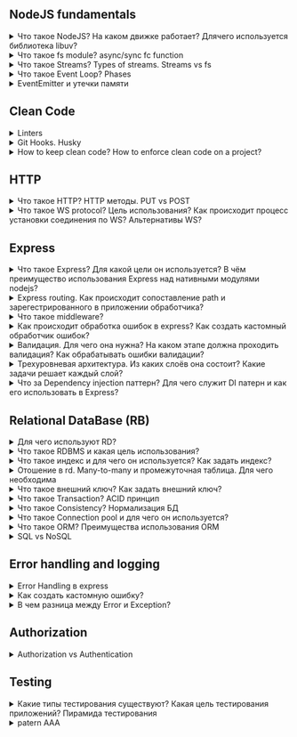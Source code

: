 ## NodeJS fundamentals

<details>
  <summary>Что такое NodeJS? На каком движке работает? Длячего используется библиотека libuv?</summary>
  libuv - библиотека на C, реализующая цикл событий Node.js и все асинхронные операции платформы.

Библиотека LibUV отвечает за две принципиально важные вещи:

- кроссплатформенные операции ввода-вывода — работа с файлами, работа с сетью(как работать с Windows, Linux);
- поддержка основного событийного цикла Node.JS.

Когда мы запускаем какой то скрипт, то он запускается в режиме цикла. Этот цикл чередует выполнение JavaScript, который обеспечивается виртуальной машиной V8, с ожиданием различных событий ввода-вывода, срабатывания таймеров, за которые так же отвечает библиотека LibUV.
И этот цикл будет продолжаться до тех пор, пока возможно появление каких то новых событий, ввода-вывода или таймеров которые нужно будет обработать.

Источник: [imnotgenius.com](http://imnotgenius.com/21-sobytijnyj-tsikl-biblioteka-libuv/)

</details>

<details>
  <summary>Что такое fs module? async/sync fc function</summary>
  Модуль fs(File system) предоставляет множество очень полезных функций для доступа к файловой системе и взаимодействия с ней.
  Одна особенность модуля fs заключается в том, что все методы по умолчанию асинхронны, но они также могут работать синхронно, добавив Sync.

```javascript
fs.rename("before.json", "after.json", (err) => {
  if (err) {
    return console.error(err);
  }

  //done
});
// <--------------------------
const fs = require("fs");

try {
  fs.renameSync("before.json", "after.json");
  //done
} catch (err) {
  console.error(err);
}
```

Ключевое отличие здесь в том, что выполнение вашего скрипта будет заблокировано во втором примере до тех пор, пока операция с файлом не завершится успешно.

Источник: [nodejs.dev](https://nodejs.dev/learn/the-nodejs-fs-module)

</details>

<details>
  <summary>Что такое Streams? Types of streams. Streams vs fs</summary>
  Потоки - одна из фундаментальных концепций, лежащих в основе приложений Node.js.
  Они позволяют эффективно обрабатывать чтение / запись файлов, сетевое взаимодействие или любой вид сквозного обмена информацией.
  Например, обычный способ, когда вы говорите программе прочитать файл, файл считывается в память от начала до конца, а затем вы его обрабатываете.
  Используя потоки, вы читаете его по частям, обрабатывая его содержимое, не сохраняя его в памяти.
  
  Потоки в основном предоставляют два основных преимущества по сравнению с другими методами обработки данных:

- Эффективность памяти: вам не нужно загружать большие объемы данных в память, прежде чем вы сможете их обработать;
- Экономия времени: для начала обработки данных требуется гораздо меньше времени, поскольку вы можете начать обработку, как только они у вас появятся, а не ждать, пока будет доступна вся полезная нагрузка данных.

```javascript
const http = require("http");
const fs = require("fs");

const server = http.createServer(function (req, res) {
  fs.readFile(__dirname + "/data.txt", (err, data) => {
    res.end(data);
  });
  // vs
  const stream = fs.createReadStream(__dirname + "/data.txt");
  stream.pipe(res);
});
server.listen(3000);
```

Вместо того, чтобы ждать, пока файл будет полностью прочитан, мы начинаем его потоковую передачу HTTP-клиенту, как только у нас есть фрагмент данных, готовый к отправке.
Источник: [nodejs.dev](https://nodejs.dev/learn/nodejs-streams)

</details>

<details>
  <summary>Что такое Event Loop? Phases</summary>
  Код JavaScript для Node.js выполняется в одном потоке. Одновременно происходит только одно событие.

Обзор фаз:

- таймеры: в этой фазе выполняются коллбэки, запланированные setTimeout() и setInterval();
- I/O коллбэки: выполняются почти все коллбэки, за исключением событий close, таймеров и setImmediate();
- ожидание, подготовка: используется только для внутренних целей;
- опрос: получение новых событий ввода/вывода. Node.js может блокироваться на этом этапе;
- проверка: коллбэки, вызванные setImmediate(), вызываются на этом этапе;
- коллбэки события close: например, socket.on('close', ...);
  Между каждой итерацией цикла событий Node.js проверяет, ожидается ли завершение каких-либо асинхронных операций ввода/вывода или таймеров, и завершает работу, если их нет.

![](https://habrastorage.org/r/w780/getpro/habr/post_images/0fd/b3b/2e9/0fdb3b2e986359c1aa073bfc34b5e36f.png)

Источник: [medium.com](https://medium.com/devschacht/event-loop-timers-and-nexttick-18579cd122e0)

</details>

<details>
  <summary>EventEmitter и утечки памяти</summary>
  «EventEmitter» представляет собой основной объект реализующий работу с событиями в Node.JS. Большое количество других встроенных объектов, которые генерируют события в Node.JS, ему наследуют.

![image](https://user-images.githubusercontent.com/62482805/138591485-953099a8-e609-41fd-8d15-09f8d4ecb1b3.png)

![image](https://user-images.githubusercontent.com/62482805/138592107-d41b2aeb-714d-4b55-83c4-01c864709b2d.png)

Источник: [medium.com](https://medium.com/devschacht/event-loop-timers-and-nexttick-18579cd122e0)

</details>

## Clean Code

<details>
  <summary>Linters</summary>
</details>

<details>
  <summary>Git Hooks. Husky</summary>
  pre-commit, pre-push
</details>

<details>
  <summary>How to keep clean code? How to enforce clean code on a project?</summary>

1. Придерживаться соглашения нэйминга переменных:

- Для имен классов используйте UpperCamelCase с заглавной первой буквой.
- При именовании функций использовать CamelCase
- Для констант и переменных с более чем одним именем в объявлении использовать подчеркивание для разделения имен.

2. Разделяйте свои функции:

- Простой способ упорядочить ваш код - создать функцию для каждой отдельной задачи. Если функция делает больше, чем следует из ее названия, вам следует подумать о разделении функциональности и создании другой функции.
- Использование меньших функциональных блоков делает ваш код аккуратным. Кроме того, у вас может быть функция maininit (), которая хранит структуру приложения. Это упрощает повторное использование функций без дублирования кода.

3. Правильное комментирование:

- Комментарии проясняют сложные сегменты и объясняют высокоуровневые механизмы в вашем коде. Они описывают функциональность конкретного блока кода, тем самым давая другим программистам возможность лучше понять ваш код.
- Комментируя, воздержитесь от ненужных комментариев, которые повторяют тривиальные вещи.

4. Деструктуризация:

- позволяет разбивать сложные структуры данных, такие как объекты или массивы, на более простые части. Он обеспечивает удобный способ доступа к элементам массива и свойствам объекта.

5. Do Not Repeat Yourself
6. Использовать prettier
7. Используйте осмысленные имена переменных.
8. Порядок импорта модулей

Источник: [blog.logrocket.com](https://blog.logrocket.com/12-tips-for-writing-clean-and-scalable-javascript-3ffe30abfe20/)

</details>

## HTTP

<details>
  <summary>Что такое HTTP? HTTP методы. PUT vs POST</summary>
  HTTP — это просто название самого популярного протокола для общения в сети, и браузеры в основном выбирают HTTP при общении с серверами. HTTP-обмен подразумевает, что клиент (наш браузер) отправляет запрос, а сервер присылает ответ.

Работа браузера в основном состоит из:

- Разрешение DNS
- HTTP-обмен
- Рендеринг
- Сброс и повтор

Методы: GET, POST, PUT, PATCH, DELETE.

  <table>
    <thead>
      <tr>
        <th>
          <strong>PUT</strong>
        </th>
        <th>
          <strong>POST</strong>
        </th>
      </tr>
    </thead>
    <tbody>
      <tr>
        <td>RFC-2616 четко упоминает, что метод PUT запрашивает прикрепленный объект (в теле запроса), который должен быть сохранен на сервере, на котором размещен предоставленный Request-URI.<br><br>Если Request-URI относится к уже существующему ресурсу - произойдет операция обновления, в противном случае должна произойти операция создания, если Request-URI является допустимым URI ресурса (при условии, что клиенту разрешено определять идентификатор ресурса)..<pre>PUT /questions/{question-id}</pre></td>
        <td>>Метод POST используется для запроса, чтобы исходный сервер принял объект, прикрепленный в запросе, в качестве нового подчиненного ресурса, идентифицированного Request-URI в строке запроса.<br><br>По сути, это означает, что URI запроса POST должен иметь URI коллекции.<pre>POST /questions</pre></td>
      </tr>
      <tr>
        <td>Метод PUT идемпотентен. Поэтому, если мы повторим запрос несколько раз, это должно быть эквивалентно вызову одного запроса.</td>
        <td >POST НЕ идемпотентен. Итак, если мы повторим запрос N раз, у нас будет N ресурсов с N разными URI, созданными на сервере.</td>
      </tr>
      <tr>
        <td>Используйте PUT, когда мы хотим изменить отдельный ресурс, который уже является частью коллекции ресурсов.<br><br>PUT полностью заменяет ресурс. Используйте PATCH, если запрос обновляет часть ресурса.</td>
        <td>Используйте POST, если вы хотите добавить дочерний ресурс в коллекцию ресурсов.</td>
      </tr>
      <tr>
        <td>Хотя PUT идемпотентен, мы не должны кэшировать его ответ.</td>
        <td>Ответы на этот метод не кэшируются, если ответ не включает соответствующие поля заголовка Cache-Control или Expires.<br><br>Однако ответ 303 (см. Прочее) может использоваться для указания пользовательскому агенту получить кэшируемый ресурс.</td>
      </tr>
      <tr>
        <td>Как правило, на практике используйте PUT для операций UPDATE.</td>
        <td>Всегда используйте POST для операций CREATE.</td>
      </tr>
    </tbody>
  </table>
</details>

<details>
  <summary>Что такое WS protocol? Цель использования? Как происходит процесс установки соединения по WS? Альтернативы WS?</summary>
  WebSocket - постоянное соединение между клиентом и сервером, пользуясь которыми клиент и сервер могут отправлять данные друг другу в любое время.
  Один из наиболее часто используемых приёмов для создании иллюзии того, что сервер самостоятельно отправляет данные клиенту, называется «длинный опрос» (long polling). С использованием этой технологии клиент открывает HTTP-соединение с сервером, который держит его открытым до тех пор, пока не будет отправлен ответ. В результате, когда у сервера появляются данные для клиента, он их ему отправляет.
  У таких технологий одна и та же проблема: дополнительная нагрузка на систему, которую создаёт использование HTTP, что делает всё это неподходящим для организации работы приложений, где требуется высокая скорость отклика. 
</details>

## Express

<details>
  <summary>Что такое Express? Для какой цели он используется? В чём преимущество использования Express над нативными модулями nodejs?</summary>

  Express - самый популярный веб-фреймворк для Node.
  Он предоставляет следующие механизмы:
  - Написание обработчиков для запросов с различными HTTP-методами в разных URL-адресах (маршрутах).
  - Интеграцию с механизмами рендеринга «view», для генерации ответов, вставляя данные в шаблоны.
  - Установка общих параметров веб-приложения, такие как порт для подключения, и расположение шаблонов, которые используются для отображения ответа.
  - «middlewares» для дополнительной обработки запроса в любой момент в конвейере обработки запросов.
</details>

<details>
  <summary>Express routing. Как происходит сопоставление path и зарегестрированного в приложении обработчика?</summary>

  Route - это часть кода Express, которая связывает команду HTTP (GET, POST, PUT, DELETE и т. Д.), Путь / шаблон URL-адреса и функцию, которая вызывается для обработки этого шаблона.
  Ниже приводятся примеры путей маршрутов на основе строк.

  Данный путь маршрута сопоставляет запросы с корневым маршрутом, /.
  ```javascript
  app.get('/', function (req, res) {
    res.send('root');
  });
  ```
  Примеры путей маршрутов на основе регулярных выражений.

  Данный путь маршрута сопоставляет любой элемент с “a” в имени маршрута.
  ```javascript
  app.get(/a/, function(req, res) {
    res.send('/a/');
  });
  ```
  Источник: [expressjs.com](https://expressjs.com/ru/guide/routing.html)
</details>

<details>
  <summary>Что такое middleware?</summary>

  Функции промежуточной обработки (middleware) - это функции, имеющие доступ к объекту запроса (req), объекту ответа (res) и к следующей функции промежуточной обработки в цикле “запрос-ответ” приложения. Следующая функция промежуточной обработки, как правило, обозначается переменной next.
  ![image](https://user-images.githubusercontent.com/62482805/138703995-3f6a48b8-fb50-451e-bfc2-39a0ce76ceee.png)

  Источник: [expressjs.com](https://expressjs.com/ru/guide/writing-middleware.html#:~:text=%D0%9E%D0%B1%D0%B7%D0%BE%D1%80,%D0%BA%D0%B0%D0%BA%20%D0%BF%D1%80%D0%B0%D0%B2%D0%B8%D0%BB%D0%BE%2C%20%D0%BE%D0%B1%D0%BE%D0%B7%D0%BD%D0%B0%D1%87%D0%B0%D0%B5%D1%82%D1%81%D1%8F%20%D0%BF%D0%B5%D1%80%D0%B5%D0%BC%D0%B5%D0%BD%D0%BD%D0%BE%D0%B9%20next%20.)
</details>

<details>
  <summary>Как происходит обработка ошибок в express? Как создать кастомный обработчик ошибок?</summary>

  Можно обработывать синхронные и асинхронные ошибки.

  Синхронные:
  ```javascript
  app.post('/testing', (req, res) => {
    throw new Error('Something broke! ')
  })
  ```
  Такие ошибки можно перехватить с помощью обработчика ошибок Express.
  Вот что делает стандартный обработчик ошибок Express:
  - Устанавливает код состояния HTTP-ответа в значение 500.
  - Отправляет сущности, выполнившей запрос, текстовый ответ.
  - Логирует текстовый ответ в консоль.

  Для обработки асинхронных ошибок нужно отправить ошибку обработчику ошибок Express через аргумент next:
  ```javascript
  app.post('/testing', async (req, res, next) => {
    return next(new Error('Something broke again! '))
  })
  // or
  app.get('/', function (req, res, next) {
    fs.readFile('/file-does-not-exist', function (err, data) {
      if (err) {
        next(err) // Pass errors to Express.
      } else {
        res.send(data)
      }
    })
  })
  ```
  Обработчики ошибок Express принимают 4 аргумента:
  - error
  - req
  - res
  - next

  Размещать их нужно после промежуточных обработчиков и маршрутов.
  Если создать собственный обработчик ошибок, то Express прекратит использование стандартного обработчика. Для того чтобы обработать ошибку, нужно сформировать ответ для фронтенд-приложения, которое обратилось к конечной точке, в которой возникла ошибка. Это означает, что нужно выполнить следующие действия:
  - Сформировать и отправить подходящий код состояния ответа.
  - Сформировать и отправить подходящий ответ.

  ```javascript
  app.use((error, req, res, next) => {
    // Ошибка, выдаваемая в ответ на неправильно сформированный запрос
    res.status(400)
    res.json(/* ... */)
  })  
  ```
  Источник: [habr.com](https://habr.com/ru/company/ruvds/blog/476290/)
</details>

<details>
  <summary>Валидация. Для чего она нужна? На каком этапе должна проходить валидация? Как обрабатывать ошибки валидации?</summary>
</details>

<details>
  <summary>Трехуровневая архитектура. Из каких слоёв она состоит? Какие задачи решает каждый слой?</summary>

  Трехуровневая архитектура - это архитектура веб-приложений, которая широко используется во всем мире. В основном он содержит 3 уровня: клиент, сервер и база данных.

  Это архитектура приложения основана на типичной модели MVC. 
  
  Клиентский уровень (View) будет написан на Javascript, HTML и CSS с использованием ReactJS в качестве фреймворка. Этот уровень архитектуры - это то, с чем пользователь будет взаимодействовать, чтобы получить доступ к функциям нашего приложения.

  Уровень бизнес-логики (Controller) например написан с использованием NodeJs и ExpressJS, и этот уровень представляет собой сервер приложений, который будет действовать как мост для связи для уровня клиента и уровня базы данных. Этот уровень будет обслуживать HTML-страницы на устройстве пользователя и принимать HTTP-запросы от пользователя с соответствующим ответом.

  Уровнь базы данных (Model). Здесь мы хранятся все важные данные, необходимые нашему приложению для работы.

  Источник: [ichi.pro](https://ichi.pro/ru/polnoe-rukovodstvo-po-sozdaniu-horoso-strukturirovannoj-trehurovnevoj-arhitektury-stek-mern-es6-222181300500485)

</details>

<details>
  <summary>Что за Dependency injection паттерн? Для чего служит DI патерн и как его использовать в Express?</summary>

  В разработке программного обеспечения, внедрение зависимостей это такая техника, где посредством одного объекта (или статического метода) предоставляются зависимости другого объекта. Зависимость — это объект, который может быть использован (как сервис).

  Существует три основных типа внедрения зависимостей:
  - constructor injection: все зависимости передаются через конструктор класса.
  - setter injection: разработчик добавляет setter-метод, с помощью которого инжектор внедряет зависимость
  - interface injection: зависимость предоставляет инжектору метод, с помощью которого инжектор передаст зависимость. Разработчики должны реализовать интерфейс, предоставляющий setter-метод, который принимает зависимости.

  Инверсия управления — концепция, лежащая в основе внедрения зависимости
  Это означает, что класс не должен конфигурировать свои зависимости статистически, а должен быть сконфигурирован другим классом извне.

  Преимущества использования внедрения зависимостей:
  - Помогает в модульном тестировании
  - Количество шаблонного кода сокращается, поскольку инициализация зависимостей выполняется компонентом инжектора;
  - Расширение приложения становится еще проще;
  - Помогает уменьшить связность кода, что важно при разработке приложений.

  Источник: [medium.com](https://xufocoder.medium.com/a-quick-intro-to-dependency-injection-what-it-is-and-when-to-use-it-de1367295ba8)
</details>

## Relational DataBase (RB)

<details>
  <summary>Для чего используют RD?</summary>

  Реляционная база данных – это набор данных с предопределенными связями между ними. 
  Эти данные организованны в виде набора таблиц, каждая строка содержит запись с уникальным идентификатором, известным как ключ, и каждый столбец содержит атрибуты данных. В таблицах хранится информация об объектах, представленных в базе данных.

  К основным преимуществам реляционных баз данных можно отнести следующее:
  - Категоризация данных. Администраторы баз данных могут легко классифицировать и хранить данные в реляционной базе данных, которые затем можно запрашивать и фильтровать для извлечения информации для отчетов. Реляционные базы данных также легко расширяются и не зависят от физической организации. После создания исходной базы данных можно добавить новую категорию данных без изменения существующих приложений.
  - Точность. Данные хранятся только один раз, что исключает дедупликацию данных в процедурах хранения.
  - Сотрудничество. Несколько пользователей могут получить доступ к одной и той же базе данных.
  - Безопасность. Прямой доступ к данным в таблицах в РСУБД может быть ограничен определенными пользователями.

  Cloud-based relational databases - Amazon Relational Database Service, Google Cloud SQL, IBM DB2 on Cloud, SQL Azure and Oracle Cloud.

  Источник: [techtarget.com](https://searchdatamanagement.techtarget.com/definition/relational-database)
</details>

<details>
  <summary>Что такое RDBMS и какая цель использования?</summary>
  
  RDBMS (Relational Database Management System) – это система для управления базами данных (далее – БД), базирующаяся на реляционной модели.
  
  Таблица 

  В RDBMS данные хранятся в объектах, которые называются таблицами. Таблица – это набор связанных по смыслу данных, состоящий из столбцов и рядов.

  Поле, Запись, Колонка, NULL.

  Источник: [proselyte.net](https://proselyte.net/tutorials/sql/rdbms-basic-concepts/)
</details>

<details>
  <summary>Что такое индекс и для чего он используется? Как задать индекс?</summary>

  Констрейнт INDEX используется для того, чтобы крайне быстро добавлять и получать данные из таблицы. 

  Правильное использование данного элемента способно крайне повысить производительность при работе с большими базами данных (далее – БД).

  Источник: [proselyte.net](https://proselyte.net/tutorials/sql/rdbms-basic-concepts/constraint-index/)
</details>

<details>
  <summary>Отошение в rd. Many-to-many и промежуточная таблица. Для чего необходима</summary>

  Типы отношений:
  - ManyToOne
  - OneToMany
  - ManyToMany
  - OneToOne

  ManyToMany использует промежуточную таблицу и нужен, когда обе стороны отношений могут иметь множество с другой стороны (например, “ученики” и “предметы”: каждый ученик во многих предметах, и каждый класс имеет множество учеников).
  Для реализации связи ManyToMany нам нужен некий посредник между двумя рассматриваемыми таблицами. Он должен хранить два внешних ключа, первый из которых ссылается на первую таблицу, а второй — на вторую.
  Связь OneToOne базируется на том, что столбец может хранить только уникальное значение, накладывается ограничение unique (либо primary key, может принимать null).
  Можно сказать, что отношение один к одному — это разделение одной и той же таблицы на две.

  Источник: [habr.com](https://habr.com/ru/post/488054/)
</details>

<details>
  <summary>Что такое внешний ключ? Как задать внешний ключ?</summary>
  
  Внешние ключи позволяют установить связи между таблицами. Внешний ключ устанавливается для столбцов из зависимой, подчиненной таблицы, и указывает на один из столбцов из главной таблицы. Как правило, внешний ключ указывает на первичный ключ из связанной главной таблицы.
  
  Определим две таблицы и свяжем их посредством внешнего ключа:
  ```javascript
  CREATE TABLE Customers
  (
      Id INT PRIMARY KEY AUTO_INCREMENT,
      Age INT, 
      FirstName VARCHAR(20) NOT NULL,
      LastName VARCHAR(20) NOT NULL,
      Phone VARCHAR(20) NOT NULL UNIQUE
  );
  
  CREATE TABLE Orders
  (
      Id INT PRIMARY KEY AUTO_INCREMENT,
      CustomerId INT,
      CreatedAt Date,
      FOREIGN KEY (CustomerId)  REFERENCES Customers (Id)
  ); 
  ```

  Источник: [metanit.com](https://metanit.com/sql/mysql/2.5.php)
</details>

<details>
  <summary>Что такое Transaction? ACID принцип</summary>

  Transaction — это осуществление одного или нескольких изменений базы данных.

  Транзакция включает в себя два результата: либо Успех, либо Неудача.

  Например, если вы создаете, обновляете или удаляете запись из таблицы, вы выполняете в этой таблице транзакцию. 
  Практически вы собираете множество SQL-запросов в группу, и они будут выполняться вместе как часть транзакции.

  Транзакции имеют следующие четыре стандартных свойства, обычно обозначаемых аббревиатурой ACID.
  - Атомарность(Atomicity) – обеспечивает, чтобы все операции входящие в единицу работы были завершены успешно. В противном случае транзакция прерывается в момент сбоя, и все предыдущие операции возвращаются в прежнее состояние.
  - Согласованность(Consistency) — обеспечивает, чтобы база данных надлежащим образом изменяла состояние при успешной транзакции.
  - Изолированность(Isolation) — позволяет транзакциям работать независимо друг от друга и прозрачно.
  - Долговечность(Durability) — гарантирует, что результат совершенной транзакции сохранится в случае сбоя системы.

  Журнал транзакций SQL - это файл, содержащий журналы, которые были созданы в процессе регистрации транзакций, произошедших в базе данных.

  Источник: [devacademy.ru](https://devacademy.ru/recipe/chto-takoe-sql-tranzakciya)
</details>

<details>
  <summary>Что такое Consistency? Нормализация БД</summary>

  Согласованность(Consistency) — обеспечивает, чтобы база данных надлежащим образом изменяла состояние при успешной транзакции.

  Нормальная форма базы данных – это набор правил и критериев, которым должна отвечать база данных.

  Нормализация данных борется с избыточностью.

  Избыточность данных – это когда одни и те же данные хранятся в базе в нескольких местах, именно это и приводит к аномалиям.

  Дело в том, что избыточность данных создает предпосылки для появления различных аномалий, снижает производительность, и делает управление данными не гибким и не очень удобным. 

  Нормализация нужна для:
  - Устранения аномалий
  - Повышения производительности
  - Повышения удобства управления данными

  Нужно выносить повторяющиеся поля в отдельные таблицы.

  Источник: [info-comp.ru](https://info-comp.ru/database-normalization)
</details>

<details>
  <summary>Что такое Connection pool и для чего он используется?</summary>

  Пул соединений — это метод повышения производительности приложения, когда N соединений с базой данных открываются и управляются в пуле. 
  Когда база данных посылается запрос, из пула выбиратся свобное подключение (или создается новое, если сводобных нет и не превышен лимит). Это позволяет снизить издержки на создание новых подключений.

  Источник: [metanit.com](https://metanit.com/web/nodejs/8.5.php)
</details>

<details>
  <summary>Что такое ORM? Преимущества использования ORM</summary>

  Object-Relational Mapping, объектно-реляционное отображение — прослойка между базой данных и кодом который пишет программист, которая позволяет созданые в программе объекты складывать/получать в/из бд.

  Библиотеки ORM часто содержат гораздо больше важных функций, таких как:
  - построители запросов
  - сценарии миграции
  - инструмент CLI для генерации шаблонного кода
  - функция заполнения для предварительного заполнения таблиц тестовыми данными

  Источник: [metanit.com](https://metanit.com/web/nodejs/8.5.php)
</details>

<details>
  <summary>SQL vs NoSQL</summary>

  SQL и NoSQL, реляционные и нереляционные базы данных. Различия между ними заключаются в том, как они спроектированы, какие типы данных поддерживают, как хранят информацию.

  Плюсы выбора SQL-базы:
  - Необходимость соответствия базы данных требованиям ACID (Atomicity, Consistency, Isolation, Durability — атомарность, непротиворечивость, изолированность, долговечность). Это позволяет уменьшить вероятность неожиданного поведения системы и обеспечить целостность базы данных. Достигается подобное путём жёсткого определения того, как именно транзакции взаимодействуют с базой данных. Это отличается от подхода, используемого в NoSQL-базах, которые ставят во главу угла гибкость и скорость, а не 100% целостность данных.
  - Данные, с которыми вы работаете, структурированы, при этом структура не подвержена частым изменением. Если ваша организация не находится в стадии экспоненциального роста, вероятно, не найдётся убедительных причин использовать БД, которая позволяет достаточно вольно обращаться с типами данных и нацелена на обработку огромных объёмов информации.

  Если есть подозрения, что база данных может стать узким местом некоего проекта, основанного на работе с большими объёмами информации, стоит посмотреть в сторону NoSQL-баз, которые позволяют то, чего не умеют реляционные БД.

  Вот возможности, которые стали причиной популярности таких NoSQL баз данных, как MongoDB, CouchDB, Cassandra, HBase:
  - Хранение больших объёмов неструктурированной информации. База данных NoSQL не накладывает ограничений на типы хранимых данных. Более того, при необходимости в процессе работы можно добавлять новые типы данных.
  - Использование облачных вычислений и хранилищ. Облачные хранилища — отличное решение, но они требуют, чтобы данные можно было легко распределить между несколькими серверами для обеспечения масштабирования. Использование, для тестирования и разработки, локального оборудования, а затем перенос системы в облако, где она и работает — это именно то, для чего созданы NoSQL базы данных.
  - Быстрая разработка. Если вы разрабатываете систему, используя agile-методы, применение реляционной БД способно замедлить работу. NoSQL базы данных не нуждаются в том же объёме подготовительных действий, которые обычно нужны для реляционных баз.

  Источник: [habr.com](https://habr.com/ru/company/ruvds/blog/324936/)
</details>

## Error handling and logging

<details>
  <summary>Error Handling в express</summary>

  Express поставляется с обработчиком ошибок по умолчанию, поэтому вам не нужно писать собственный, чтобы начать работу.

  Для ошибок, возвращаемых асинхронными функциями, вызванными обработчиками маршрутов и промежуточным программным обеспечением, вы должны передать их в функцию next (), где Express их перехватит и обработает. Например:

  ```javascript
  app.get('/', function (req, res, next) {
    fs.readFile('/file-does-not-exist', function (err, data) {
      if (err) {
        next(err) // Pass errors to Express.
      } else {
        res.send(data)
      }
    })
  })
  ```
  Начиная с Express 5, обработчики маршрутов и промежуточное ПО, возвращающие Promise, будут вызывать next (value) автоматически, когда они отклоняют или выдают ошибку. Например:

  ```javascript
  app.get('/user/:id', async function (req, res, next) {
    var user = await getUserById(req.params.id)
    res.send(user)
  })
  ```

  Источник: [expressjs.com](https://expressjs.com/en/guide/error-handling.html)
</details>

<details>
  <summary>Как создать кастомную ошибку?</summary>

  Источник: [scoutapm.com](https://scoutapm.com/blog/express-error-handling)
</details>

<details>
  <summary>В чем разница между Error и Exception?</summary>

  - JavaScript выдает Error
  - Разработчики создают Exception

  При использовании блоков try catch или try catch finally вы будете иметь дело как с JavaScript Exception , так и с Error . С точки зрения кода разница не имеет никакого влияния.

  За кулисами браузеры используют один и тот же window.Error constructor . Exception -это экземпляр Error с name и message , которые содержат "Exception".

  По условию, существует разница между Error и Exception . Error указывает на явное нарушение. A TypeError или ReferenceError означает, что вы не следуете спецификациям языка.

  Exception генерируется, когда вы получаете доступ к ответу XMLHttpRequest до его завершения. Error -это крик "you broke the law", а Exception -это подушка "Almost there!" на плече. Надеюсь, аналогия поможет!

  Источник: [scoutapm.com](https://scoutapm.com/blog/express-error-handling)
</details>

## Authorization 

<details>
  <summary>Authorization vs Authentication</summary>

  Для начала система запрашивает логин, пользователь его указывает, система распознает его как существующий — это идентификация.

  После этого Google просит ввести пароль, пользователь его вводит, и система соглашается, что пользователь, похоже, действительно настоящий, раз пароль совпал, — это аутентификация.

  Скорее всего, Google дополнительно спросит еще и одноразовый код из SMS или приложения. Если пользователь и его правильно введет, то система окончательно согласится с тем, что он настоящий владелец аккаунта, — это двухфакторная аутентификация.

  После этого система предоставит пользователю право читать письма в его почтовом ящике и все в таком духе — это авторизация.

  Популярные методы аутентификации:
  - Аутентификация на основе пароля - это простой метод аутентификации, для которого требуется пароль для подтверждения личности пользователя.
  - Аутентификация без пароля - это когда пользователь проверяется с помощью OTP или волшебной ссылки, доставленной на зарегистрированный адрес электронной почты или номер телефона.
  - 2FA / MFA требует более одного уровня безопасности, например дополнительного PIN-кода или секретного вопроса, для идентификации пользователя и предоставления доступа к системе.
  - Социальная аутентификация проверяет и аутентифицирует пользователей с существующими учетными данными из социальных сетей.
  
  Популярные методы авторизации:
  - Контроль доступа на основе ролей (RBAC) может быть реализован для управления привилегиями между системой и пользователем.
  - Веб-токен JSON (JWT) - это открытый стандарт для безопасной передачи данных между сторонами, и пользователи авторизуются с помощью пары открытого / закрытого ключей.
  
  Источник: [kaspersky.ru](https://www.kaspersky.ru/blog/identification-authentication-authorization-difference/29123/)
</details>

## Testing

<details>
  <summary>Какие типы тестирования существуют? Какая цель тестирования приложений? Пирамида тестирования</summary>

  Тестирование бывает:
  - Блочное (Unit testing) — тестирование одного модуля в изоляции.
  - Интеграционное (Integration Testing) — тестирование группы взаимодействующих модулей.
  - Системное (System Testing) — тестирование системы в целом.

  Цели:
  - Предоставление информации о качестве ПО конечному заказчику;
  - Повышение качества ПО;
  - Предотвращение появления дефектов.

  «Пирамида тестов» — метафора, которая означает группировку тестов программного обеспечения по разным уровням детализации. 

  Оригинальная пирамида тестов Майка Кона состоит из трёх уровней (снизу вверх):
  - Юнит-тесты.
  - Сервисные тесты.
  - Тесты пользовательского интерфейса
  
  Из этой пирамиды главное запомнить два принципа:
  - Писать тесты разной детализации.
  - Чем выше уровень, тем меньше тестов.

  Источник: [habr.com](https://habr.com/ru/post/358950/)
</details>

<details>
  <summary>patern AAA</summary>

  Шаблон AAA (подготовка-действие-подтверждение) стал почти стандартом в отрасли. В нем предлагается разделить метод тестирования на три части: подготовка, действие и подтверждение. Каждый из них несет ответственность только за ту часть, в честь которой они названы.
  
  Источник: [medium.com](https://medium.com/@pjbgf/title-testing-code-ocd-and-the-aaa-pattern-df453975ab80)
</details>
